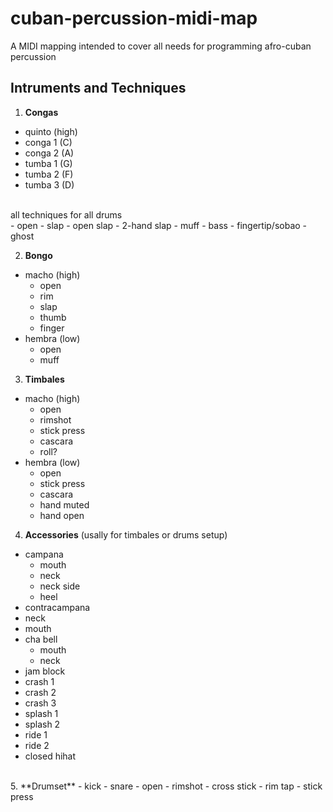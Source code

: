 # cuban-percussion-midi-map
A MIDI mapping intended to cover all needs for programming afro-cuban percussion

## Intruments and Techniques

1. **Congas**
  - quinto (high)
  - conga 1 (C)
  - conga 2 (A)
  - tumba 1 (G)
  - tumba 2 (F)
  - tumba 3 (D)
  <br>
  all techniques for all drums
  <br>
  - open
  - slap
  - open slap
  - 2-hand slap
  - muff
  - bass
  - fingertip/sobao
  - ghost
 <br>
 
2. **Bongo**
  - macho (high)
    - open
    - rim
    - slap
    - thumb
    - finger
  - hembra (low)
    - open
    - muff

3. **Timbales**
  - macho (high)
    - open
    - rimshot
    - stick press
    - cascara
    - roll?
  - hembra (low)
    - open
    - stick press
    - cascara
    - hand muted
    - hand open
4. **Accessories** (usally for timbales or drums setup)
  - campana
    - mouth
    - neck
    - neck side
    - heel
  - contracampana
   - neck
   - mouth
  - cha bell
    - mouth
    - neck
  - jam block
  - crash 1
  - crash 2
  - crash 3
  - splash 1
  - splash 2
  - ride 1
  - ride 2
  - closed hihat
<br>
5. **Drumset**
  - kick
  - snare
    - open
    - rimshot
    - cross stick
    - rim tap
    - stick press
  
